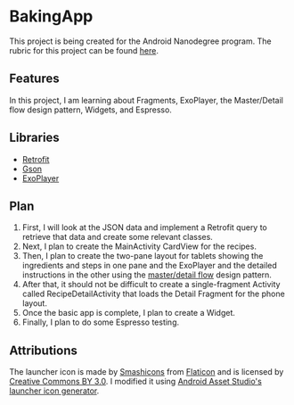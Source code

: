 # BakingApp
This project is being created for the Android Nanodegree program. The rubric
for this project can be found [here](https://review.udacity.com/#!/rubrics/829/view).

## Features
In this project, I am learning about Fragments, ExoPlayer, the Master/Detail
flow design pattern, Widgets, and Espresso.

## Libraries
* [Retrofit](https://github.com/square/retrofit)
* [Gson](https://github.com/google/gson)
* [ExoPlayer](https://github.com/google/ExoPlayer)

## Plan
1. First, I will look at the JSON data and implement a Retrofit query to retrieve that data and create some relevant classes.
2. Next, I plan to create the MainActivity CardView for the recipes. 
3. Then, I plan to create the two-pane layout for tablets showing the 
ingredients and steps in one pane and the ExoPlayer and the detailed 
instructions in the other using the [master/detail flow](https://inducesmile.com/android/android-fragment-masterdetail-flow-tutorial-in-android-studio/) design pattern.
4. After that, it should not be difficult to create a single-fragment Activity
called RecipeDetailActivity that loads the Detail Fragment for the phone 
layout. 
5. Once the basic app is complete, I plan to create a Widget.
6. Finally, I plan to do some Espresso testing.

## Attributions
The launcher icon is made by [Smashicons](https://www.flaticon.com/authors/smashicons) from [Flaticon](https://www.flaticon.com/) and is licensed by [Creative Commons BY 3.0](http://creativecommons.org/licenses/by/3.0/). I modified it using [Android Asset Studio's launcher icon generator](http://romannurik.github.io/AndroidAssetStudio/icons-launcher.html).
